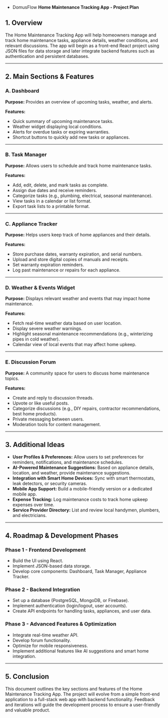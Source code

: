 - DomusFlow
  **Home Maintenance Tracking App - Project Plan**

## **1. Overview**

The Home Maintenance Tracking App will help homeowners manage and track home maintenance tasks, appliance details, weather conditions, and relevant discussions. The app will begin as a front-end React project using JSON files for data storage and later integrate backend features such as authentication and persistent databases.

---

## **2. Main Sections & Features**

### **A. Dashboard**

**Purpose:** Provides an overview of upcoming tasks, weather, and alerts.

**Features:**

- Quick summary of upcoming maintenance tasks.
- Weather widget displaying local conditions.
- Alerts for overdue tasks or expiring warranties.
- Shortcut buttons to quickly add new tasks or appliances.

---

### **B. Task Manager**

**Purpose:** Allows users to schedule and track home maintenance tasks.

**Features:**

- Add, edit, delete, and mark tasks as complete.
- Assign due dates and receive reminders.
- Categorize tasks (e.g., plumbing, electrical, seasonal maintenance).
- View tasks in a calendar or list format.
- Export task lists to a printable format.

---

### **C. Appliance Tracker**

**Purpose:** Helps users keep track of home appliances and their details.

**Features:**

- Store purchase dates, warranty expiration, and serial numbers.
- Upload and store digital copies of manuals and receipts.
- Set warranty expiration reminders.
- Log past maintenance or repairs for each appliance.

---

### **D. Weather & Events Widget**

**Purpose:** Displays relevant weather and events that may impact home maintenance.

**Features:**

- Fetch real-time weather data based on user location.
- Display severe weather warnings.
- Highlight seasonal maintenance recommendations (e.g., winterizing pipes in cold weather).
- Calendar view of local events that may affect home upkeep.

---

### **E. Discussion Forum**

**Purpose:** A community space for users to discuss home maintenance topics.

**Features:**

- Create and reply to discussion threads.
- Upvote or like useful posts.
- Categorize discussions (e.g., DIY repairs, contractor recommendations, best home products).
- Private messaging between users.
- Moderation tools for content management.

---

## **3. Additional Ideas**

- **User Profiles & Preferences:** Allow users to set preferences for reminders, notifications, and maintenance schedules.
- **AI-Powered Maintenance Suggestions:** Based on appliance details, location, and weather, provide maintenance suggestions.
- **Integration with Smart Home Devices:** Sync with smart thermostats, leak detectors, or security cameras.
- **Mobile App Support:** Build a mobile-friendly version or a dedicated mobile app.
- **Expense Tracking:** Log maintenance costs to track home upkeep expenses over time.
- **Service Provider Directory:** List and review local handymen, plumbers, and electricians.

---

## **4. Roadmap & Development Phases**

### **Phase 1 - Frontend Development**

- Build the UI using React.
- Implement JSON-based data storage.
- Develop core components: Dashboard, Task Manager, Appliance Tracker.

### **Phase 2 - Backend Integration**

- Set up a database (PostgreSQL, MongoDB, or Firebase).
- Implement authentication (login/logout, user accounts).
- Create API endpoints for handling tasks, appliances, and user data.

### **Phase 3 - Advanced Features & Optimization**

- Integrate real-time weather API.
- Develop forum functionality.
- Optimize for mobile responsiveness.
- Implement additional features like AI suggestions and smart home integration.

---

## **5. Conclusion**

This document outlines the key sections and features of the Home Maintenance Tracking App. The project will evolve from a simple front-end application to a full-stack web app with backend functionality. Feedback and iterations will guide the development process to ensure a user-friendly and valuable product.
